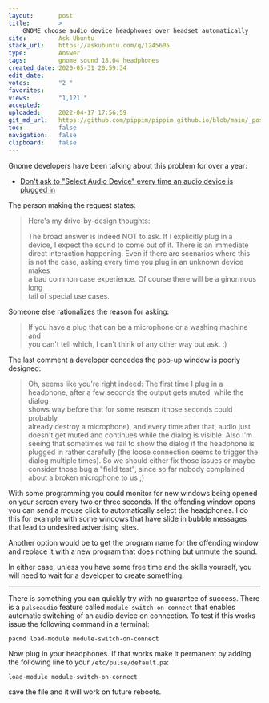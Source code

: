 ```yaml
---
layout:       post
title:        >
    GNOME choose audio device headphones over headset automatically
site:         Ask Ubuntu
stack_url:    https://askubuntu.com/q/1245605
type:         Answer
tags:         gnome sound 18.04 headphones
created_date: 2020-05-31 20:59:34
edit_date:    
votes:        "2 "
favorites:    
views:        "1,121 "
accepted:     
uploaded:     2022-04-17 17:56:59
git_md_url:   https://github.com/pippim/pippim.github.io/blob/main/_posts/2020/2020-05-31-GNOME-choose-audio-device-headphones-over-headset-automatically.md
toc:          false
navigation:   false
clipboard:    false
---
```


Gnome developers have been talking about this problem for over a year:

- [Don't ask to "Select Audio Device" every time an audio device is plugged in](https://gitlab.gnome.org/GNOME/gnome-settings-daemon/-/issues/96)

The person making the request states:

> Here's my drive-by-design thoughts:  
>   
> The broad answer is indeed NOT to ask. If I explicitly plug in a  
> device, I expect the sound to come out of it. There is an immediate  
> direct interaction happening. Even if there are scenarios where this  
> is not the case, asking every time you plug in an unknown device makes  
> a bad common case experience. Of course there will be a ginormous long  
> tail of special use cases.  

Someone else rationalizes the reason for asking:

> If you have a plug that can be a microphone or a washing machine and  
> you can't tell which, I can't think of any other way but ask. :)  

The last comment a developer concedes the pop-up window is poorly designed:

> Oh, seems like you're right indeed: The first time I plug in a  
> headphone, after a few seconds the output gets muted, while the dialog  
> shows way before that for some reason (those seconds could probably  
> already destroy a microphone), and every time after that, audio just  
> doesn't get muted and continues while the dialog is visible. Also I'm  
> seeing that sometimes we fail to show the dialog if the headphone is  
> plugged in rather carefully (the loose connection seems to trigger the  
> dialog multiple times). So we should either fix those issues or maybe  
> consider those bug a "field test", since so far nobody complained  
> about a broken microphone to us ;)  

With some programming you could monitor for new windows being opened on your screen every two or three seconds. If the offending window opens you can send a mouse click to automatically select the headphones. I do this for example with some windows that have slide in bubble messages that lead to undesired advertising sites.

Another option would be to get the program name for the offending window and replace it with a new program that does nothing but unmute the sound.

In either case, unless you have some free time and the skills yourself, you will need to wait for a developer to create something.

----------

There is something you can quickly try with no guarantee of success. There is a `pulseaudio` feature called `module-switch-on-connect` that enables automatic switching of an audio device on connection. To test if this works issue the following command in a terminal:

``` 
pacmd load-module module-switch-on-connect
```

Now plug in your headphones. If that works make it permanent by adding the following line to your `/etc/pulse/default.pa`:

``` 
load-module module-switch-on-connect
```

save the file and it will work on future reboots.
